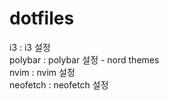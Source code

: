 # dotfiles

i3 : i3 설정<br>
polybar : polybar 설정 - nord themes<br>
nvim : nvim 설정 <br>
neofetch : neofetch 설정<br>
